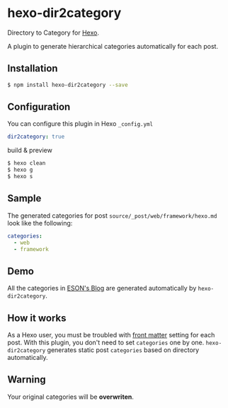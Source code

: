 # hexo-dir2category

Directory to Category for [Hexo](hexo.io).

A plugin to generate hierarchical categories automatically for each post.

## Installation 


```sh
$ npm install hexo-dir2category --save
```


## Configuration

You can configure this plugin in Hexo `_config.yml`

```yml
dir2category: true
```


build & preview
```sh
$ hexo clean
$ hexo g
$ hexo s 
```


## Sample

The generated categories for post `source/_post/web/framework/hexo.md` look like the following:

```yml
categories:
  - web
  - framework
```

## Demo

All the categories in [ESON's Blog](https://blog.eson.org/) are generated automatically by `hexo-dir2category`.

## How it works


As a Hexo user, you must be troubled with [front matter](https://hexo.io/zh-cn/docs/front-matter.html) setting for each post.
With this plugin, you don't need to set `categories` one by one.
`hexo-dir2category` generates static post `categories` based on directory automatically.



## Warning

Your original categories will be **overwriten**.
